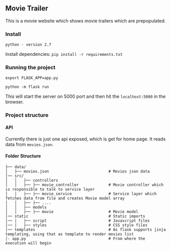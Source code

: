 
## Movie Trailer  
This is a movie website which shows movie trailers which are prepopulated. 


### Install

`python - version 2.7`

Install dependencies: `pip install -r requirements.txt`

### Running the project
 
 `export FLASK_APP=app.py`
 
 `python -m flask run`

This will start the server on 5000 port and then hit the `localhost:5000` in the browser.

### Project structure
 
 #### API 
 Currently there is just one api exposed, which is get for home page. It reads data from `movies.json`.
  
 #### Folder Structure 
   ```
   ├── data/
   │   ├── movies.json                          # Movies json data
   │── src/                                     
   │   │   ├── controllers                      
   │   │   ├── ├── movie_controller             # Movie controller which is responsible to talk to service layer
   │   │   ├── ├── movie_service                # Service layer which fetches data from file and creates Movie model array 
   │   │   ├── ├── ....
   │   │   ├── models
   │   │   ├── ├── movie                        # Movie model
   │── static                                   # Static imports                 
   │── |   ├── script                           # Javascript files     
   │── |   ├── styles                           # CSS style files 
   │── templates                                # As flask supports jinja templating, using that as template to render movies list            
   │- app.py                                    # From where the execution will begin                           
      
 

   
   





